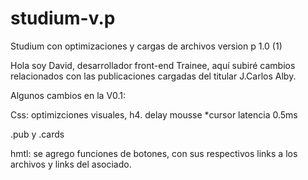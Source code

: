 # studium-v.p
Studium con optimizaciones y cargas de archivos version p 1.0 (1)

Hola soy David, desarrollador front-end Trainee, aquí subiré cambios relacionados con las publicaciones cargadas del titular J.Carlos Alby.

Algunos cambios en la V0.1:

Css:
optimizciones visuales, h4. delay mousse *cursor latencia 0.5ms

.pub y .cards

hmtl:
se agrego funciones de botones, con sus respectivos links a los archivos y links del asociado. 

